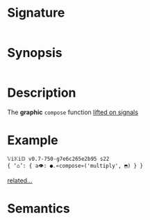 # Signature
```vikid-signature
```

# Synopsis
```vikid-synopsis
```

# Description
The __graphic__ `compose` function [lifted on signals](/refman/concepts/pure_functions)

# Example
```vikid-script
𝕍i𝕂i𝔻 v0.7-750-g7e6c265e2b95 s22
{ ‘⌂’: { a👁: ●.«compose»('multiply', ⬒) } }
```


[related...](https://developer.mozilla.org/en-US/docs/Web/API/CanvasRenderingContext2D/globalCompositeOperation)

# Semantics